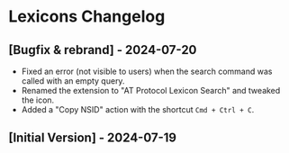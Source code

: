 # Lexicons Changelog

## [Bugfix & rebrand] - 2024-07-20

- Fixed an error (not visible to users) when the search command was called with an empty query.
- Renamed the extension to "AT Protocol Lexicon Search" and tweaked the icon.
- Added a "Copy NSID" action with the shortcut `Cmd + Ctrl + C`.

## [Initial Version] - 2024-07-19
